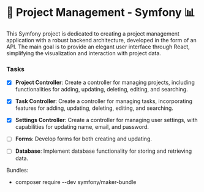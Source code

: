 # 🚀 Project Management - Symfony 📊

This Symfony project is dedicated to creating a project management application with a robust backend architecture, developed in the form of an API. The main goal is to provide an elegant user interface through React, simplifying the visualization and interaction with project data.

### Tasks

- [x] **Project Controller**: Create a controller for managing projects, including functionalities for adding, updating, deleting, editing, and searching.
- [x] **Task Controller**: Create a controller for managing tasks, incorporating features for adding, updating, deleting, editing, and searching.
- [x] **Settings Controller**: Create a controller for managing user settings, with capabilities for updating name, email, and password.
- [ ] **Forms**: Develop forms for both creating and updating.
- [ ] **Database**: Implement database functionality for storing and retrieving data.


Bundles:
- composer require --dev symfony/maker-bundle
